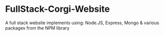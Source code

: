 # FullStack-Corgi-Website
A full stack website implements using: Node.JS, Express, Mongo &amp; various packages from the NPM library
